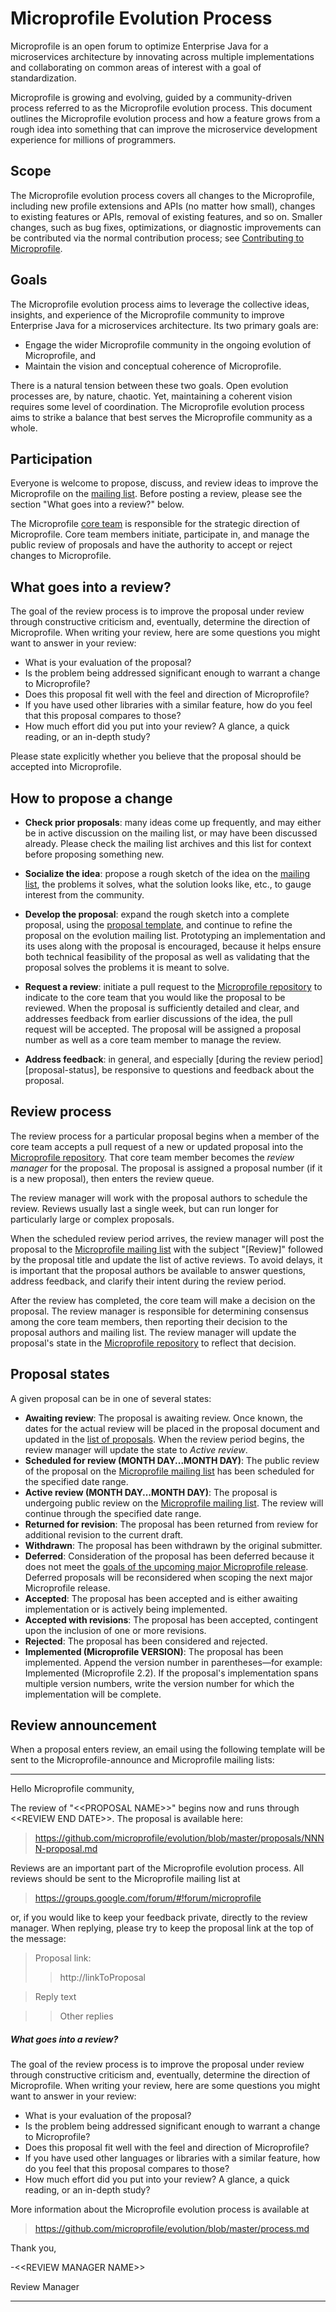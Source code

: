 # Microprofile Evolution Process

Microprofile is an open forum to optimize Enterprise Java for a microservices architecture by innovating across multiple implementations and collaborating on common areas of interest with a goal of standardization.

Microprofile is growing and evolving, guided by a community-driven process referred to as the Microprofile evolution process. This document outlines the Microprofile evolution process and how a feature grows from a rough idea into something that can improve the microservice development experience for millions of programmers.

## Scope

The Microprofile evolution process covers all changes to the Microprofile, including new profile extensions and APIs (no matter how small), changes to existing features or APIs, removal of existing features, and so on. Smaller changes, such as bug fixes, optimizations, or diagnostic improvements can be contributed via the normal contribution process; see [Contributing to Microprofile](https://Microprofile.org/community/#contributing).

## Goals

The Microprofile evolution process aims to leverage the collective ideas, insights, and experience of the Microprofile community to improve Enterprise Java for a microservices architecture. Its two primary goals are:

* Engage the wider Microprofile community in the ongoing evolution of Microprofile, and
* Maintain the vision and conceptual coherence of Microprofile.

There is a natural tension between these two goals. Open evolution processes are, by nature, chaotic. Yet, maintaining a coherent vision requires some level of coordination. The Microprofile evolution process aims to strike a balance that best serves the Microprofile community as a whole.

## Participation

Everyone is welcome to propose, discuss, and review ideas to improve
the Microprofile on the [
mailing list]((https://groups.google.com/forum/#!forum/microprofile)). Before posting a review,
please see the section "What goes into a review?" below.

The Microprofile [core team](https://Microprofile.org/community/#core-team) is
responsible for the strategic direction of Microprofile. Core team members
initiate, participate in, and manage the public review of proposals
and have the authority to accept or reject changes to Microprofile.

## What goes into a review?

The goal of the review process is to improve the proposal under review
through constructive criticism and, eventually, determine the
direction of Microprofile. When writing your review, here are some questions
you might want to answer in your review:

* What is your evaluation of the proposal?
* Is the problem being addressed significant enough to warrant a change to Microprofile?
* Does this proposal fit well with the feel and direction of Microprofile?
* If you have used other libraries with a similar feature, how do you feel that this proposal compares to those?
* How much effort did you put into your review? A glance, a quick reading, or an in-depth study?

Please state explicitly whether you believe that the proposal should be accepted into Microprofile.

## How to propose a change

* **Check prior proposals**: many ideas come up frequently, and may either be in active discussion on the mailing list, or may have been discussed already.  Please check the mailing list archives and this list for context before proposing something new.

* **Socialize the idea**: propose a rough sketch of the idea on the [mailing list](https://groups.google.com/forum/#!forum/microprofile), the problems it solves, what the solution looks like, etc., to gauge interest from the community.
* **Develop the proposal**: expand the rough sketch into a complete proposal, using the [proposal template](0000-template.md), and continue to refine the proposal on the evolution mailing list. Prototyping an implementation and its uses along with the proposal is encouraged, because it helps ensure both technical feasibility of the proposal as well as validating that the proposal solves the problems it is meant to solve.
* **Request a review**: initiate a pull request to the [Microprofile repository](https://github.com/microprofile/evolution) to indicate to the core team that you would like the proposal to be reviewed. When the proposal is sufficiently detailed and clear, and addresses feedback from earlier discussions of the idea, the pull request will be accepted. The proposal will be assigned a proposal number as well as a core team member to manage the review.
* **Address feedback**: in general, and especially [during the review period][proposal-status], be responsive to questions and feedback about the proposal.

## Review process

The review process for a particular proposal begins when a member of
the core team accepts a pull request of a new or updated proposal into
the [Microprofile repository](https://github.com/microprofile/evolution). That core team
member becomes the *review manager* for the proposal. The proposal
is assigned a proposal number (if it is a new proposal), then enters
the review queue.

The review manager will work with the proposal authors to schedule the
review. Reviews usually last a single week, but can run longer for
particularly large or complex proposals.

When the scheduled review period arrives, the review manager will post
the proposal to the [Microprofile mailing
list](https://groups.google.com/forum/#!forum/microprofile) with the subject "[Review]"
followed by the proposal title and update the list of active
reviews. To avoid delays, it is important that the proposal authors be
available to answer questions, address feedback, and clarify their
intent during the review period.

After the review has completed, the core team will make a decision on
the proposal. The review manager is responsible for determining
consensus among the core team members, then reporting their decision
to the proposal authors and mailing list. The review manager will
update the proposal's state in the [Microprofile
repository](https://github.com/microprofile/evolution) to reflect that decision.

## Proposal states
A given proposal can be in one of several states:

* **Awaiting review**: The proposal is awaiting review. Once known,
  the dates for the actual review will be placed in the proposal
  document and updated in the [list of proposals](proposals.xml). When the
  review period begins, the review manager will update the state to
  *Active review*.
* **Scheduled for review (MONTH DAY...MONTH DAY)**: The public review of the proposal
  on the [Microprofile mailing list](https://groups.google.com/forum/#!forum/microprofile)
  has been scheduled for the specified date range.
* **Active review (MONTH DAY...MONTH DAY)**: The proposal is undergoing public review
  on the [Microprofile mailing list](https://groups.google.com/forum/#!forum/microprofile).
  The review will continue through the specified date range.
* **Returned for revision**: The proposal has been returned from review
  for additional revision to the current draft.
* **Withdrawn**: The proposal has been withdrawn by the original submitter.
* **Deferred**: Consideration of the proposal has been deferred
  because it does not meet the [goals of the upcoming major Microprofile
  release](README.md). Deferred proposals will be reconsidered when
  scoping the next major Microprofile release.
* **Accepted**: The proposal has been accepted and is either awaiting
  implementation or is actively being implemented.
* **Accepted with revisions**: The proposal has been accepted,
  contingent upon the inclusion of one or more revisions.
* **Rejected**: The proposal has been considered and rejected.
* **Implemented (Microprofile VERSION)**: The proposal has been implemented.
  Append the version number in parentheses—for example: Implemented (Microprofile 2.2).
  If the proposal's implementation spans multiple version numbers,
  write the version number for which the implementation will be complete.

## Review announcement

When a proposal enters review, an email using the following template will be
sent to the Microprofile-announce and Microprofile mailing lists:

---

Hello Microprofile community,

The review of "\<\<PROPOSAL NAME>>" begins now and runs through \<\<REVIEW
END DATE>>. The proposal is available here:

> <https://github.com/microprofile/evolution/blob/master/proposals/NNNN-proposal.md>

Reviews are an important part of the Microprofile evolution process. All reviews
should be sent to the Microprofile mailing list at

> <https://groups.google.com/forum/#!forum/microprofile>

or, if you would like to keep your feedback private, directly to the
review manager. When replying, please try to keep the proposal link at
the top of the message:

> Proposal link:
>>  http://linkToProposal

>  Reply text

>>  Other replies

##### What goes into a review?

The goal of the review process is to improve the proposal under review
through constructive criticism and, eventually, determine the direction of
Microprofile. When writing your review, here are some questions you might want to
answer in your review:

* What is your evaluation of the proposal?
* Is the problem being addressed significant enough to warrant a
  change to Microprofile?
* Does this proposal fit well with the feel and direction of Microprofile?
* If you have used other languages or libraries with a similar
  feature, how do you feel that this proposal compares to those?
* How much effort did you put into your review? A glance, a quick
  reading, or an in-depth study?

More information about the Microprofile evolution process is available at

> <https://github.com/microprofile/evolution/blob/master/process.md>

Thank you,

-\<\<REVIEW MANAGER NAME>>

Review Manager

---
